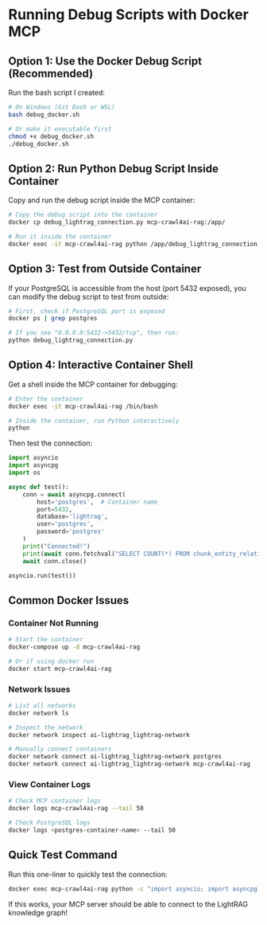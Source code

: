 # Running Debug Scripts with Docker MCP

## Option 1: Use the Docker Debug Script (Recommended)

Run the bash script I created:

```bash
# On Windows (Git Bash or WSL)
bash debug_docker.sh

# Or make it executable first
chmod +x debug_docker.sh
./debug_docker.sh
```

## Option 2: Run Python Debug Script Inside Container

Copy and run the debug script inside the MCP container:

```bash
# Copy the debug script into the container
docker cp debug_lightrag_connection.py mcp-crawl4ai-rag:/app/

# Run it inside the container
docker exec -it mcp-crawl4ai-rag python /app/debug_lightrag_connection.py
```

## Option 3: Test from Outside Container

If your PostgreSQL is accessible from the host (port 5432 exposed), you can modify the debug script to test from outside:

```bash
# First, check if PostgreSQL port is exposed
docker ps | grep postgres

# If you see "0.0.0.0:5432->5432/tcp", then run:
python debug_lightrag_connection.py
```

## Option 4: Interactive Container Shell

Get a shell inside the MCP container for debugging:

```bash
# Enter the container
docker exec -it mcp-crawl4ai-rag /bin/bash

# Inside the container, run Python interactively
python
```

Then test the connection:

```python
import asyncio
import asyncpg
import os

async def test():
    conn = await asyncpg.connect(
        host='postgres',  # Container name
        port=5432,
        database='lightrag',
        user='postgres',
        password='postgres'
    )
    print("Connected!")
    print(await conn.fetchval("SELECT COUNT(*) FROM chunk_entity_relation._ag_label_vertex"))
    await conn.close()

asyncio.run(test())
```

## Common Docker Issues

### Container Not Running
```bash
# Start the container
docker-compose up -d mcp-crawl4ai-rag

# Or if using docker run
docker start mcp-crawl4ai-rag
```

### Network Issues
```bash
# List all networks
docker network ls

# Inspect the network
docker network inspect ai-lightrag_lightrag-network

# Manually connect containers
docker network connect ai-lightrag_lightrag-network postgres
docker network connect ai-lightrag_lightrag-network mcp-crawl4ai-rag
```

### View Container Logs
```bash
# Check MCP container logs
docker logs mcp-crawl4ai-rag --tail 50

# Check PostgreSQL logs
docker logs <postgres-container-name> --tail 50
```

## Quick Test Command

Run this one-liner to quickly test the connection:

```bash
docker exec mcp-crawl4ai-rag python -c "import asyncio; import asyncpg; asyncio.run(asyncpg.connect('postgresql://postgres:postgres@postgres:5432/lightrag').close()); print('✓ Connection successful!')"
```

If this works, your MCP server should be able to connect to the LightRAG knowledge graph!
